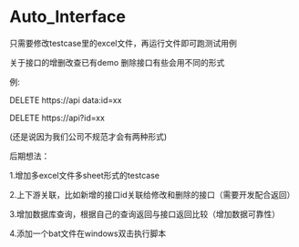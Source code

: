 # Auto_Interface
只需要修改testcase里的excel文件，再运行文件即可跑测试用例

关于接口的增删改查已有demo
删除接口有些会用不同的形式

例:

DELETE https://api data:id=xx

DELETE https://api?id=xx

(还是说因为我们公司不规范才会有两种形式)


后期想法：

1.增加多excel文件多sheet形式的testcase

2.上下游关联，比如新增的接口id关联给修改和删除的接口（需要开发配合返回）

3.增加数据库查询，根据自己的查询返回与接口返回比较（增加数据可靠性）

4.添加一个bat文件在windows双击执行脚本


